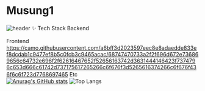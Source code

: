 # Musung1
![header](https://capsule-render.vercel.app/api?type=soft&color=auto&height=200&section=header&text=Musung&fontSize=90)
✨ Tech Stack
Backend　   

Frontend　https://camo.githubusercontent.com/a6bff3d2023597eec8e8adaedde833ef8dcdab1c9477ef8b5c0fcb3c9465acac/68747470733a2f2f696d672e736869656c64732e696f2f62616467652f52656163742d3631444146423f7374796c653d666c61742d737175617265266c6f676f3d5265616374266c6f676f436f6c6f723d7768697465
Etc　      
[![Anurag's GitHub stats](https://github-readme-stats.vercel.app/api?username=Musung1)](https://github.com/anuraghazra/github-readme-stats)
![Top Langs](https://github-readme-stats.vercel.app/api/top-langs/?username=Musung1&layout=compact)

